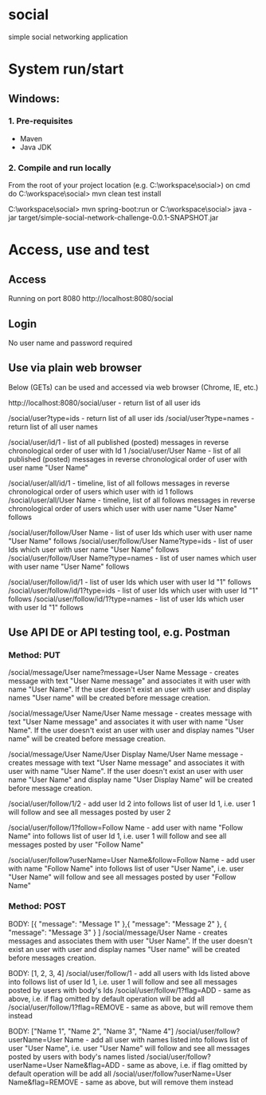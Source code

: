 # social
simple social networking application

# System run/start
## Windows:
### 1. Pre-requisites
- Maven
- Java JDK

### 2. Compile and run locally
From the root of your project location (e.g. C:\workspace\social>) on cmd do
C:\workspace\social> mvn clean test install

C:\workspace\social> mvn spring-boot:run
	or
C:\workspace\social> java -jar target/simple-social-network-challenge-0.0.1-SNAPSHOT.jar

# Access, use and test
## Access
Running on port 8080
http://localhost:8080/social

## Login
No user name and password required

## Use via plain web browser
Below (GETs) can be used and accessed via web browser (Chrome, IE, etc.)

http://localhost:8080/social/user - return list of all user ids

/social/user?type=ids - return list of all user ids
/social/user?type=names - return list of all user names

/social/user/id/1 - list of all published (posted) messages in reverse chronological order of user with Id 1
/social/user/User Name - list of all published (posted) messages in reverse chronological order of user with user name "User Name"

/social/user/all/id/1 - timeline, list of all follows messages in reverse chronological order of users which user with id 1 follows
/social/user/all/User Name - timeline, list of all follows messages in reverse chronological order of users which user with user name "User Name" follows

/social/user/follow/User Name - list of user Ids which user with user name "User Name" follows
/social/user/follow/User Name?type=ids - list of user Ids which user with user name "User Name" follows
/social/user/follow/User Name?type=names - list of user names which user with user name "User Name" follows

/social/user/follow/id/1 - list of user Ids which user with user Id "1" follows
/social/user/follow/id/1?type=ids - list of user Ids which user with user Id "1" follows
/social/user/follow/id/1?type=names - list of user Ids which user with user Id "1" follows

## Use API DE or API testing tool, e.g. Postman
### Method: PUT

/social/message/User name?message=User Name Message - creates message with text "User Name message" and associates it with user with name "User Name". If the user doesn't exist an user with user and display names "User name" will be created before message creation.

/social/message/User Name/User Name message - creates message with text "User Name message" and associates it with user with name "User Name". If the user doesn't exist an user with user and display names "User name" will be created before message creation.

/social/message/User Name/User Display Name/User Name message - creates message with text "User Name message" and associates it with user with name "User Name". If the user doesn't exist an user with user name "User Name" and display name "User Display Name" will be created before message creation.

/social/user/follow/1/2 - add user Id 2 into follows list of user Id 1, i.e. user 1 will follow and see all messages posted by user 2

/social/user/follow/1?follow=Follow Name - add user with name "Follow Name" into follows list of user Id 1, i.e. user 1 will follow and see all messages posted by user "Follow Name"

/social/user/follow?userName=User Name&follow=Follow Name - add user with name "Follow Name" into follows list of user "User Name", i.e. user "User Name" will follow and see all messages posted by user "Follow Name"

### Method: POST

BODY: [{ "message": "Message 1" },{ "message": "Message 2" }, { "message": "Message 3" } ]
/social/message/User Name - creates messages and associates them with user "User Name". If the user doesn't exist an user with user and display names "User name" will be created before messages creation.

BODY: [1, 2, 3, 4]
/social/user/follow/1 - add all users with Ids listed above into follows list of user Id 1, i.e. user 1 will follow and see all messages posted by users with body's Ids
/social/user/follow/1?flag=ADD - same as above, i.e. if flag omitted by default operation will be add all  
/social/user/follow/1?flag=REMOVE - same as above, but will remove them instead

BODY: ["Name 1", "Name 2", "Name 3", "Name 4"]
/social/user/follow?userName=User Name - add all user with names listed into follows list of user "User Name", i.e. user "User Name" will follow and see all messages posted by users with body's names listed
/social/user/follow?userName=User Name&flag=ADD - same as above, i.e. if flag omitted by default operation will be add all
/social/user/follow?userName=User Name&flag=REMOVE - same as above, but will remove them instead



  


